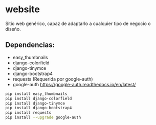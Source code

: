 # website
Sitio web genérico, capaz de adaptarlo a cualquier tipo de negocio o diseño.


## Dependencias:
* easy_thumbnails
* django-colorfield
* django-tinymce
* django-bootstrap4
* requests (Requerida por google-auth)
* google-auth https://google-auth.readthedocs.io/en/latest/


```bash
pip install easy_thumbnails
pip install django-colorfield
pip install django-tinymce
pip install django-bootstrap4
pip install requests
pip install --upgrade google-auth
```
